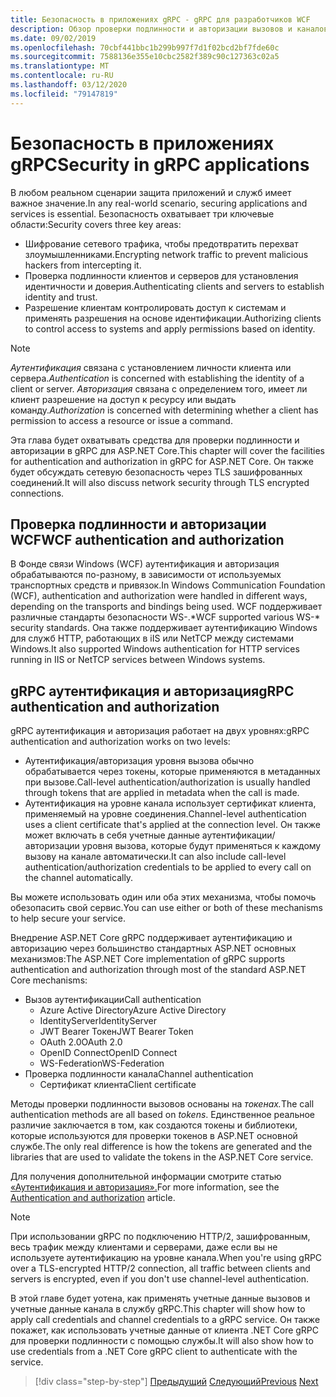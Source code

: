 ```yaml
---
title: Безопасность в приложениях gRPC - gRPC для разработчиков WCF
description: Обзор проверки подлинности и авторизации вызовов и каналов в gRPC.
ms.date: 09/02/2019
ms.openlocfilehash: 70cbf441bbc1b299b997f7d1f02bcd2bf7fde60c
ms.sourcegitcommit: 7588136e355e10cbc2582f389c90c127363c02a5
ms.translationtype: MT
ms.contentlocale: ru-RU
ms.lasthandoff: 03/12/2020
ms.locfileid: "79147819"
---
```

# <a name="security-in-grpc-applications"></a><span data-ttu-id="d42ba-103">Безопасность в приложениях gRPC</span><span class="sxs-lookup"><span data-stu-id="d42ba-103">Security in gRPC applications</span></span>

<span data-ttu-id="d42ba-104">В любом реальном сценарии защита приложений и служб имеет важное значение.</span><span class="sxs-lookup"><span data-stu-id="d42ba-104">In any real-world scenario, securing applications and services is essential.</span></span> <span data-ttu-id="d42ba-105">Безопасность охватывает три ключевые области:</span><span class="sxs-lookup"><span data-stu-id="d42ba-105">Security covers three key areas:</span></span>

* <span data-ttu-id="d42ba-106">Шифрование сетевого трафика, чтобы предотвратить перехват злоумышленниками.</span><span class="sxs-lookup"><span data-stu-id="d42ba-106">Encrypting network traffic to prevent malicious hackers from intercepting it.</span></span>
* <span data-ttu-id="d42ba-107">Проверка подлинности клиентов и серверов для установления идентичности и доверия.</span><span class="sxs-lookup"><span data-stu-id="d42ba-107">Authenticating clients and servers to establish identity and trust.</span></span>
* <span data-ttu-id="d42ba-108">Разрешение клиентам контролировать доступ к системам и применять разрешения на основе идентификации.</span><span class="sxs-lookup"><span data-stu-id="d42ba-108">Authorizing clients to control access to systems and apply permissions based on identity.</span></span>

> [!NOTE]
> <span data-ttu-id="d42ba-109">*Аутентификация* связана с установлением личности клиента или сервера.</span><span class="sxs-lookup"><span data-stu-id="d42ba-109">*Authentication* is concerned with establishing the identity of a client or server.</span></span> <span data-ttu-id="d42ba-110">*Авторизация* связана с определением того, имеет ли клиент разрешение на доступ к ресурсу или выдать команду.</span><span class="sxs-lookup"><span data-stu-id="d42ba-110">*Authorization* is concerned with determining whether a client has permission to access a resource or issue a command.</span></span>

<span data-ttu-id="d42ba-111">Эта глава будет охватывать средства для проверки подлинности и авторизации в gRPC для ASP.NET Core.</span><span class="sxs-lookup"><span data-stu-id="d42ba-111">This chapter will cover the facilities for authentication and authorization in gRPC for ASP.NET Core.</span></span> <span data-ttu-id="d42ba-112">Он также будет обсуждать сетевую безопасность через TLS зашифрованных соединений.</span><span class="sxs-lookup"><span data-stu-id="d42ba-112">It will also discuss network security through TLS encrypted connections.</span></span>

## <a name="wcf-authentication-and-authorization"></a><span data-ttu-id="d42ba-113">Проверка подлинности и авторизации WCF</span><span class="sxs-lookup"><span data-stu-id="d42ba-113">WCF authentication and authorization</span></span>

<span data-ttu-id="d42ba-114">В Фонде связи Windows (WCF) аутентификация и авторизация обрабатываются по-разному, в зависимости от используемых транспортных средств и привязок.</span><span class="sxs-lookup"><span data-stu-id="d42ba-114">In Windows Communication Foundation (WCF), authentication and authorization were handled in different ways, depending on the transports and bindings being used.</span></span> <span data-ttu-id="d42ba-115">WCF поддерживает различные стандарты безопасности WS-.\*</span><span class="sxs-lookup"><span data-stu-id="d42ba-115">WCF supported various WS-\* security standards.</span></span> <span data-ttu-id="d42ba-116">Она также поддерживает аутентификацию Windows для служб HTTP, работающих в iIS или NetTCP между системами Windows.</span><span class="sxs-lookup"><span data-stu-id="d42ba-116">It also supported Windows authentication for HTTP services running in IIS or NetTCP services between Windows systems.</span></span>

## <a name="grpc-authentication-and-authorization"></a><span data-ttu-id="d42ba-117">gRPC аутентификация и авторизация</span><span class="sxs-lookup"><span data-stu-id="d42ba-117">gRPC authentication and authorization</span></span>

<span data-ttu-id="d42ba-118">gRPC аутентификация и авторизация работает на двух уровнях:</span><span class="sxs-lookup"><span data-stu-id="d42ba-118">gRPC authentication and authorization works on two levels:</span></span>

* <span data-ttu-id="d42ba-119">Аутентификация/авторизация уровня вызова обычно обрабатывается через токены, которые применяются в метаданных при вызове.</span><span class="sxs-lookup"><span data-stu-id="d42ba-119">Call-level authentication/authorization is usually handled through tokens that are applied in metadata when the call is made.</span></span>
* <span data-ttu-id="d42ba-120">Аутентификация на уровне канала использует сертификат клиента, применяемый на уровне соединения.</span><span class="sxs-lookup"><span data-stu-id="d42ba-120">Channel-level authentication uses a client certificate that's applied at the connection level.</span></span> <span data-ttu-id="d42ba-121">Он также может включать в себя учетные данные аутентификации/авторизации уровня вызова, которые будут применяться к каждому вызову на канале автоматически.</span><span class="sxs-lookup"><span data-stu-id="d42ba-121">It can also include call-level authentication/authorization credentials to be applied to every call on the channel automatically.</span></span>

<span data-ttu-id="d42ba-122">Вы можете использовать один или оба этих механизма, чтобы помочь обезопасить свой сервис.</span><span class="sxs-lookup"><span data-stu-id="d42ba-122">You can use either or both of these mechanisms to help secure your service.</span></span>

<span data-ttu-id="d42ba-123">Внедрение ASP.NET Core gRPC поддерживает аутентификацию и авторизацию через большинство стандартных ASP.NET основных механизмов:</span><span class="sxs-lookup"><span data-stu-id="d42ba-123">The ASP.NET Core implementation of gRPC supports authentication and authorization through most of the standard ASP.NET Core mechanisms:</span></span>

- <span data-ttu-id="d42ba-124">Вызов аутентификации</span><span class="sxs-lookup"><span data-stu-id="d42ba-124">Call authentication</span></span>
  - <span data-ttu-id="d42ba-125">Azure Active Directory</span><span class="sxs-lookup"><span data-stu-id="d42ba-125">Azure Active Directory</span></span>
  - <span data-ttu-id="d42ba-126">IdentityServer</span><span class="sxs-lookup"><span data-stu-id="d42ba-126">IdentityServer</span></span>
  - <span data-ttu-id="d42ba-127">JWT Bearer Токен</span><span class="sxs-lookup"><span data-stu-id="d42ba-127">JWT Bearer Token</span></span>
  - <span data-ttu-id="d42ba-128">OAuth 2.0</span><span class="sxs-lookup"><span data-stu-id="d42ba-128">OAuth 2.0</span></span>
  - <span data-ttu-id="d42ba-129">OpenID Connect</span><span class="sxs-lookup"><span data-stu-id="d42ba-129">OpenID Connect</span></span>
  - <span data-ttu-id="d42ba-130">WS-Federation</span><span class="sxs-lookup"><span data-stu-id="d42ba-130">WS-Federation</span></span>
- <span data-ttu-id="d42ba-131">Проверка подлинности канала</span><span class="sxs-lookup"><span data-stu-id="d42ba-131">Channel authentication</span></span>
  - <span data-ttu-id="d42ba-132">Сертификат клиента</span><span class="sxs-lookup"><span data-stu-id="d42ba-132">Client certificate</span></span>

<span data-ttu-id="d42ba-133">Методы проверки подлинности вызовов основаны на *токенах.*</span><span class="sxs-lookup"><span data-stu-id="d42ba-133">The call authentication methods are all based on *tokens*.</span></span> <span data-ttu-id="d42ba-134">Единственное реальное различие заключается в том, как создаются токены и библиотеки, которые используются для проверки токенов в ASP.NET основной службе.</span><span class="sxs-lookup"><span data-stu-id="d42ba-134">The only real difference is how the tokens are generated and the libraries that are used to validate the tokens in the ASP.NET Core service.</span></span>

<span data-ttu-id="d42ba-135">Для получения дополнительной информации смотрите статью [«Аутентификация и авторизация».](/aspnet/core/grpc/authn-and-authz)</span><span class="sxs-lookup"><span data-stu-id="d42ba-135">For more information, see the [Authentication and authorization](/aspnet/core/grpc/authn-and-authz) article.</span></span>

> [!NOTE]
> <span data-ttu-id="d42ba-136">При использовании gRPC по подключению HTTP/2, зашифрованным, весь трафик между клиентами и серверами, даже если вы не используете аутентификацию на уровне канала.</span><span class="sxs-lookup"><span data-stu-id="d42ba-136">When you're using gRPC over a TLS-encrypted HTTP/2 connection, all traffic between clients and servers is encrypted, even if you don't use channel-level authentication.</span></span>

<span data-ttu-id="d42ba-137">В этой главе будет уотена, как применять учетные данные вызовов и учетные данные канала в службу gRPC.</span><span class="sxs-lookup"><span data-stu-id="d42ba-137">This chapter will show how to apply call credentials and channel credentials to a gRPC service.</span></span> <span data-ttu-id="d42ba-138">Он также покажет, как использовать учетные данные от клиента .NET Core gRPC для проверки подлинности с помощью службы.</span><span class="sxs-lookup"><span data-stu-id="d42ba-138">It will also show how to use credentials from a .NET Core gRPC client to authenticate with the service.</span></span>

>[!div class="step-by-step"]
><span data-ttu-id="d42ba-139">[Предыдущий](client-libraries.md)
>[Следующий](call-credentials.md)</span><span class="sxs-lookup"><span data-stu-id="d42ba-139">[Previous](client-libraries.md)
[Next](call-credentials.md)</span></span>
